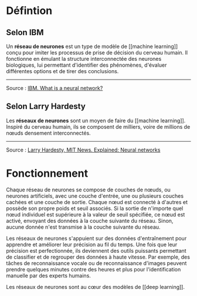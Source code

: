 # Défintion
## Selon IBM

Un **réseau de neurones** est un type de modèle de [[machine learning]] conçu pour imiter les processus de prise de décision du cerveau humain. Il fonctionne en émulant la structure interconnectée des neurones biologiques, lui permettant d'identifier des phénomènes, d'évaluer différentes options et de tirer des conclusions.

---
Source : [IBM. What is a neural network?](https://www.ibm.com/topics/neural-networks#:~:text=A%20neural%20network%20is%20a%C2%A0machine%20learning%20program%2C%20or%20model%2C%20that%20makes%20decisions%20in%20a%20manner%20similar%20to%20the%20human%20brain%2C%20by%20using%20processes%20that%20mimic%20the%20way%20biological%20neurons%20work%20together%20to%20identify%20phenomena%2C%20weigh%20options%20and%20arrive%20at%20conclusions.)

## Selon Larry Hardesty

Les **réseaux de neurones** sont un moyen de faire du [[machine learning]]. Inspiré du cerveau humain, ils se composent de milliers, voire de millions de nœuds densement interconnectés.

---
Source : [Larry Hardesty, MIT News. Explained: Neural networks](https://news.mit.edu/2017/explained-neural-networks-deep-learning-0414)

# Fonctionnement

Chaque réseau de neurones se compose de couches de nœuds, ou neurones artificiels, avec une couche d'entrée, une ou plusieurs couches cachées et une couche de sortie. Chaque nœud est connecté à d'autres et possède son propre poids et seuil associés. Si la sortie de n'importe quel nœud individuel est supérieure à la valeur de seuil spécifiée, ce nœud est activé, envoyant des données à la couche suivante du réseau. Sinon, aucune donnée n'est transmise à la couche suivante du réseau.

Les réseaux de neurones s'appuient sur des données d'entraînement pour apprendre et améliorer leur précision au fil du temps. Une fois que leur précision est perfectionnée, ils deviennent des outils puissants permettant de classifier et de regrouper des données à haute vitesse. Par exemple, des tâches de reconnaissance vocale ou de reconnaissance d'images peuvent prendre quelques minutes contre des heures et plus pour l'identification manuelle par des experts humains.

Les réseaux de neurones sont au cœur des modèles de [[deep learning]].
